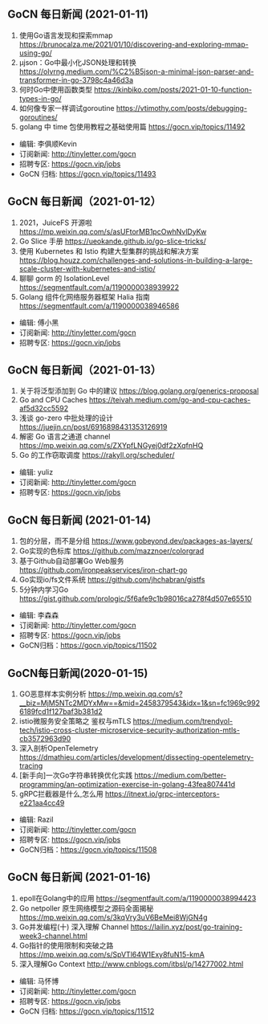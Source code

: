 ## GoCN 每日新闻 (2021-01-11)

1. 使用Go语言发现和探索mmap https://brunocalza.me/2021/01/10/discovering-and-exploring-mmap-using-go/
2. µjson：Go中最小化JSON处理和转换 https://olvrng.medium.com/%C2%B5json-a-minimal-json-parser-and-transformer-in-go-3798c4a46d3a
3. 何时Go中使用函数类型 https://kinbiko.com/posts/2021-01-10-function-types-in-go/
4. 如何像专家一样调试goroutine https://vtimothy.com/posts/debugging-goroutines/
5. golang 中 time 包使用教程之基础使用篇 https://gocn.vip/topics/11492

* 编辑: 李俱顺Kevin
* 订阅新闻: http://tinyletter.com/gocn
* 招聘专区: https://gocn.vip/jobs
* GoCN 归档: https://gocn.vip/topics/11493

## GoCN 每日新闻（2021-01-12）

1. 2021，JuiceFS 开源啦 https://mp.weixin.qq.com/s/asUFtorMB1pcOwhNvlDyKw
2. Go Slice 手册 https://ueokande.github.io/go-slice-tricks/
3. 使用 Kubernetes 和 Istio 构建大型集群的挑战和解决方案 https://blog.houzz.com/challenges-and-solutions-in-building-a-large-scale-cluster-with-kubernetes-and-istio/
4. 聊聊 gorm 的 IsolationLevel https://segmentfault.com/a/1190000038939922
5. Golang 组件化网络服务器框架 Halia 指南 https://segmentfault.com/a/1190000038946586

* 编辑: 傅小黑
* 订阅新闻: http://tinyletter.com/gocn
* 招聘专区: https://gocn.vip/jobs

## GoCN 每日新闻（2021-01-13）

1. 关于将泛型添加到 Go 中的建议 https://blog.golang.org/generics-proposal
2. Go and CPU Caches https://teivah.medium.com/go-and-cpu-caches-af5d32cc5592
3. 浅谈 go-zero 中批处理的设计 https://juejin.cn/post/6916898431353126919
4. 解密 Go 语言之通道 channel https://mp.weixin.qq.com/s/ZXYpfLNGyej0df2zXqfnHQ
5. Go 的工作窃取调度 https://rakyll.org/scheduler/

* 编辑: yuliz
* 订阅新闻: http://tinyletter.com/gocn
* 招聘专区: https://gocn.vip/jobs


## GoCN 每日新闻 (2021-01-14)

1. 包的分层，而不是分组 https://www.gobeyond.dev/packages-as-layers/
2. Go实现的色标库 https://github.com/mazznoer/colorgrad
3. 基于Github自动部署Go Web服务 https://github.com/ironpeakservices/iron-chart-go
4. Go实现io/fs文件系统 https://github.com/jhchabran/gistfs
5. 5分钟内学习Go https://gist.github.com/prologic/5f6afe9c1b98016ca278f4d507e65510

* 编辑: 李森森
* 订阅新闻: http://tinyletter.com/gocn
* 招聘专区: https://gocn.vip/jobs
* GoCN归档：https://gocn.vip/topics/11502

## GoCN每日新闻(2020-01-15)

1. GO恶意样本实例分析 https://mp.weixin.qq.com/s?__biz=MjM5NTc2MDYxMw==&mid=2458379543&idx=1&sn=fc1969c9926189fcd1f127baf3b381d2
2. istio微服务安全策略之 鉴权与mTLS https://medium.com/trendyol-tech/istio-cross-cluster-microservice-security-authorization-mtls-cb3572963d90
3. 深入剖析OpenTelemetry https://dmathieu.com/articles/development/dissecting-opentelemetry-tracing
4. [新手向]一次Go字符串转换优化实践 https://medium.com/better-programming/an-optimization-exercise-in-golang-43fea807441d
5. gRPC拦截器是什么,怎么用 https://itnext.io/grpc-interceptors-e221aa4cc49

* 编辑: Razil
* 订阅新闻: http://tinyletter.com/gocn
* 招聘专区: https://gocn.vip/jobs
* GoCN归档：https://gocn.vip/topics/11508

## GoCN 每日新闻 (2021-01-16)

1. epoll在Golang中的应用 https://segmentfault.com/a/1190000038994423
2. Go netpoller 原生网络模型之源码全面揭秘 https://mp.weixin.qq.com/s/3kqVry3uV6BeMei8WjGN4g
3. Go并发编程(十) 深入理解 Channel https://lailin.xyz/post/go-training-week3-channel.html
4. Go指针的使用限制和突破之路 https://mp.weixin.qq.com/s/SpVTl64W1Exy8fuN15-kmA
5. 深入理解Go Context http://www.cnblogs.com/itbsl/p/14277002.html

* 编辑: 马怀博
* 订阅新闻: http://tinyletter.com/gocn
* 招聘专区: https://gocn.vip/jobs
* GoCN 归档: https://gocn.vip/topics/11512
